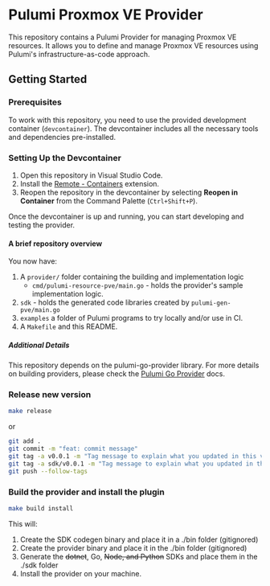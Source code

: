 # Pulumi Proxmox VE Provider

This repository contains a Pulumi Provider for managing Proxmox VE resources. It allows you to define and manage Proxmox VE resources using Pulumi's infrastructure-as-code approach.

## Getting Started

### Prerequisites

To work with this repository, you need to use the provided development container (`devcontainer`). The devcontainer includes all the necessary tools and dependencies pre-installed.

### Setting Up the Devcontainer

1. Open this repository in Visual Studio Code.
2. Install the [Remote - Containers](https://marketplace.visualstudio.com/items?itemName=ms-vscode-remote.remote-containers) extension.
3. Reopen the repository in the devcontainer by selecting **Reopen in Container** from the Command Palette (`Ctrl+Shift+P`).

Once the devcontainer is up and running, you can start developing and testing the provider.

#### A brief repository overview

You now have:

1. A `provider/` folder containing the building and implementation logic
    - `cmd/pulumi-resource-pve/main.go` - holds the provider's sample implementation logic.
2. `sdk` - holds the generated code libraries created by `pulumi-gen-pve/main.go`
3. `examples` a folder of Pulumi programs to try locally and/or use in CI.
4. A `Makefile` and this README.

##### Additional Details

This repository depends on the pulumi-go-provider library. For more details on building providers, please check the [Pulumi Go Provider](https://github.com/pulumi/pulumi-go-provider) docs.

### Release new version

```bash
make release
```

or

```bash
git add .
git commit -m "feat: commit message"
git tag -a v0.0.1 -m "Tag message to explain what you updated in this version"
git tag -a sdk/v0.0.1 -m "Tag message to explain what you updated in this version"
git push --follow-tags
```


### Build the provider and install the plugin

```bash
make build install
```

This will:

1. Create the SDK codegen binary and place it in a ./bin folder (gitignored)
2. Create the provider binary and place it in the ./bin folder (gitignored)
3. Generate the ~~dotnet~~, Go, ~~Node, and Python~~ SDKs and place them in the ./sdk folder
4. Install the provider on your machine.
